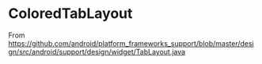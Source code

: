 # ColoredTabLayout
From https://github.com/android/platform_frameworks_support/blob/master/design/src/android/support/design/widget/TabLayout.java
